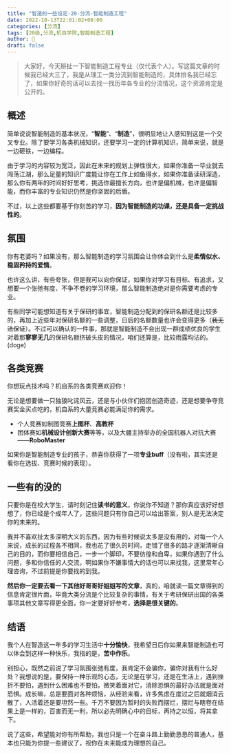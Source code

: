 ```yaml
---
title: "智造的一些设定-20-分流-智能制造工程"
date: 2022-10-13T22:01:02+08:00
categories: [分流]
tags: [20级,分流,机自学院,智能制造工程]
author: 🐶
draft: false
---
```


> 大家好，今天掰扯一下智能制造工程专业（仅代表个人）。写这篇文章的时候我已经大三了，我是从理工一类分流到智能制造的，具体排名我已经忘了，如果你好奇的话可以去找一找历年各专业的分流情况，这个资源肯定是公开的。

## 概述
简单说说智能制造的基本状况，“**智能**”、“**制造**”，很明显地让人感知到这是一个交叉专业。除了要学习各类机械知识，还要学习一定的计算机知识，简单来说，就是一边砸铁，一边编程。

由于学习的内容较为宽泛，因此在未来的规划上弹性很大，如果你准备一毕业就去闯荡江湖，那么足量的知识广度能让你在工作上如鱼得水，如果你准备读研深造，那么你有两年的时间好好思考，挑选你最擅长方向，也许是偏机械，也许是偏智能，而你丰富的专业知识仍然是你坚固的后盾。

不过，以上这些都要基于你刻苦的学习，**因为智能制造的功课，还是具备一定挑战性的**。


## 氛围
你有老婆吗？如果没有，那么智能制造的学习氛围会让你体会到什么是**柔情似水、稳固矜持的爱情**。

也许这么讲，有些夸张，但是我可以向你保证，如果你对学习有目标、有追求，又想要一个张弛有度、不争不卷的学习环境，那么智能制造绝对是你需要考虑的专业。

有些同学可能想知道有关于保研的事宜，智能制造分配到的保研名额还是比较多的，再加上近些年对保研名额的一些调整，日后的名额数量也许会变得更多（~~我无法保证~~）。不过可以确认的一件事，那就是智能制造不会出现一群成绩优良的学生对着那**寥寥无几**的保研名额挤破头皮的情况，咱们还算是，比较雨露均沾的。(doge)


## 各类竞赛
你想玩点技术吗？机自系的各类竞赛欢迎你！

无论是想要做一只独狼叱诧风云，还是与小伙伴们抱团创造奇迹，还是想要争夺竞赛奖金买点吃的，机自系的大量竞赛必能满足你的需求。

- 个人竞赛如制图竞赛**上图杯**、**高教杯**
- 团体赛如**机械设计创新大赛**等等，以及大疆主持举办的全国机器人对抗大赛——**RoboMaster**

如果你是智能制造专业的孩子，恭喜你获得了一项**专业buff**（没有啦，其实还是看你在选拔、竞赛时候的表现）。


## 一些有的没的
只要你是在校大学生，请时刻记住**读书的意义**，你说你不知道？那你真应该好好想想了，你已经是个成年人了，这些问题只有你自己可以给出答案，别人是无法决定你的未来的。

我并不喜欢扯太多深明大义的东西，因为有些时候说太多是没有用的，对每一个人来说，成长的过程各不相同，我也花了很久的时间，走错了很多的路才逐渐清晰自己的目的，而你要相信自己，一步一个脚印，不要彷徨和自卑，如果你遇到了什么问题，多和你信任的人交流，啊如果你不嫌事情大的话也可以来找我，这里常年心理咨询，不过前提是你要找的到我。

**然后你一定要去看一下其他好哥哥好姐姐写的文章**，真的，咱就读一篇文章得到的信息肯定很片面，毕竟大类分流是个比较复杂的事情，有关于考研保研出国的各类事项其他文章写得更全面，你一定要好好参考，**选择是很关键的**。


## 结语

我个人在智造这一年多的学习生活中**十分愉快**，我希望日后你如果来智能制造也可以体会到这样一种快乐，我指的是，**苦中作乐**。

别担心，既然之前说了学习氛围张弛有度，我肯定不会骗你，骗你对我有什么好处？我想说的是，要保持一种乐观的心态，无论是在学习，还是在生活上，遇到挫折不要怕，遇到什么困难也不要怕，微笑着面对它，消除恐惧的最好办法就是面对恐惧。成长嘛，总是要面对各种烦恼，从经验来看，许多焦虑在度过之后就烟消云散了，人活着还是要坦然一些。千万不要因为暂时的失败而摆烂，摆烂与瞎卷在结果上是一样的，百害而无一利，所以必先明确心中的目标，再持之以恒，将其拿下。

说了这些，希望能对你有所帮助，我也只是一个在奋斗路上勤勤恳恳的普通人，基本也只能为你提一些建议了，祝你在未来能成为理想的自己。

